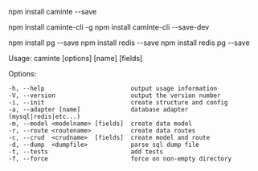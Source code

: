 npm install caminte --save

npm install caminte-cli -g
npm install caminte-cli --save-dev

npm install pg --save
npm install redis --save
npm install redis pg --save

  Usage: caminte [options] [name] [fields]

  Options:

    -h, --help                        output usage information
    -V, --version                     output the version number
    -i, --init                        create structure and config
    -a, --adapter [name]              database adapter (mysql|redis|etc...)
    -m, --model <modelname> [fields]  create data model
    -r, --route <routename>           create data routes
    -c, --crud  <crudname>  [fields]  create model and route
    -d, --dump  <dumpfile>            parse sql dump file
    -t, --tests                       add tests
    -f, --force                       force on non-empty directory

	